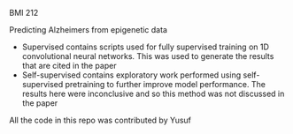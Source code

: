 BMI 212

Predicting Alzheimers from epigenetic data

- Supervised contains scripts used for fully supervised training on 1D convolutional neural networks. This was used to generate the results that are cited in the paper
- Self-supervised contains exploratory work performed using self-supervised pretraining to further improve model performance. The results here were inconclusive and so this method was not discussed in the paper

All the code in this repo was contributed by Yusuf
